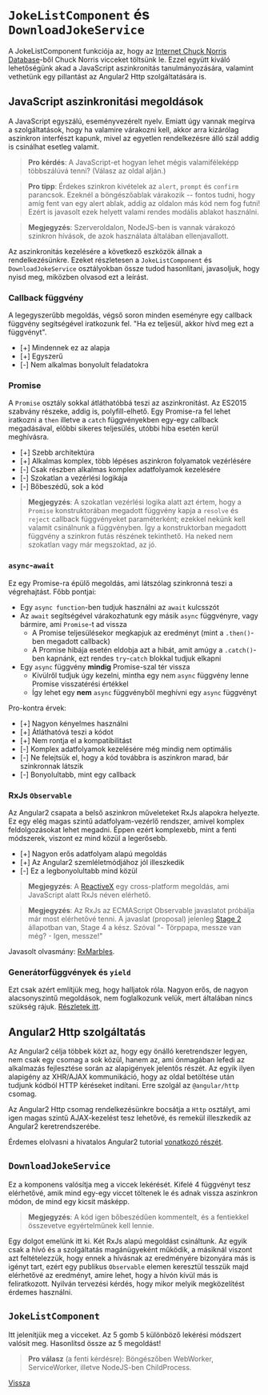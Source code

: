 # `JokeListComponent` és `DownloadJokeService`

A JokeListComponent funkciója az, hogy az [Internet Chuck Norris Database](http://icndb.com)-ből Chuck Norris vicceket töltsünk le. Ezzel együtt kiváló lehetőségünk akad a JavaScript aszinkronitás tanulmányozására, valamint vethetünk egy pillantást az Angular2 Http szolgáltatására is.


## JavaScript aszinkronitási megoldások

A JavaScript egyszálú, eseményvezérelt nyelv. Emiatt úgy vannak megírva a szolgáltatások, hogy ha valamire várakozni kell, akkor arra kizárólag aszinkron interfészt kapunk, mivel az egyetlen rendelkezésre álló szál addig is csinálhat esetleg valamit.

> **Pro kérdés**: A JavaScript-et hogyan lehet mégis valamiféleképp többszálúvá tenni? (Válasz az oldal alján.)

> **Pro tipp**: Érdekes szinkron kivételek az `alert`, `prompt` és `confirm` parancsok. Ezeknél a böngészőablak várakozik -- fontos tudni, hogy amíg fent van egy alert ablak, addig az oldalon más kód nem fog futni! Ezért is javasolt ezek helyett valami rendes modális ablakot használni.

> **Megjegyzés**: Szerveroldalon, NodeJS-ben is vannak várakozó szinkron hívások, de azok használata általában ellenjavallott.

Az aszinkronitás kezelésére a következő eszközök állnak a rendelkezésünkre. Ezeket részletesen a `JokeListComponent` és `DownloadJokeService` osztályokban össze tudod hasonlítani, javasoljuk, hogy nyisd meg, miközben olvasod ezt a leírást.


### Callback függvény

A legegyszerűbb megoldás, végső soron minden eseményre egy callback függvény segítségével iratkozunk fel. "Ha ez teljesül, akkor hívd meg ezt a függvényt".

- [+] Mindennek ez az alapja
- [+] Egyszerű
- [-] Nem alkalmas bonyolult feladatokra


### Promise

A `Promise` osztály sokkal átláthatóbbá teszi az aszinkronitást. Az ES2015 szabvány részeke, addig is, polyfill-elhető. Egy Promise-ra fel lehet iratkozni a `then` illetve a `catch` függvényekben egy-egy callback megadásával, előbbi sikeres teljesülés, utóbbi hiba esetén kerül meghívásra.

- [+] Szebb architektúra
- [+] Alkalmas komplex, több lépéses aszinkron folyamatok vezérlésére
- [-] Csak részben alkalmas komplex adatfolyamok kezelésére
- [-] Szokatlan a vezérlési logikája
- [-] Bőbeszédű, sok a kód

> **Megjegyzés**: A szokatlan vezérlési logika alatt azt értem, hogy a `Promise` konstruktorában megadott függvény kapja a `resolve` és `reject` callback függvényeket paraméterként; ezekkel nekünk kell valamit csinálnunk a függvényben. Így a konstruktorban megadott függvény a szinkron futás részének tekinthető. Ha neked nem szokatlan vagy már megszoktad, az jó.

### `async`-`await`

Ez egy Promise-ra épülő megoldás, ami látszólag szinkronná teszi a végrehajtást. Főbb pontjai:

- Egy `async function`-ben tudjuk használni az `await` kulcsszót
- Az `await` segítségével várakozhatunk egy másik `async` függvényre, vagy bármire, ami `Promise`-t ad vissza
	- A Promise teljesülésekor megkapjuk az eredményt (mint a `.then()`-ben megadott callback)
	- A Promise hibája esetén eldobja azt a hibát, amit amúgy a `.catch()`-ben kapnánk, ezt rendes `try`-`catch` blokkal tudjuk elkapni
- Egy `async` függvény **mindig** Promise-szal tér vissza
	- Kívülről tudjuk úgy kezelni, mintha egy nem `async` függvény lenne Promise visszatérési értékkel
	- Így lehet egy **nem** `async` függvényből meghívni egy `async` függvényt

Pro-kontra érvek:

- [+] Nagyon kényelmes használni
- [+] Átláthatóvá teszi a kódot
- [+] Nem rontja el a kompatibilitást
- [-] Komplex adatfolyamok kezelésére még mindig nem optimális
- [-] Ne felejtsük el, hogy a kód továbbra is aszinkron marad, bár szinkronnak látszik
- [-] Bonyolultabb, mint egy callback


### RxJs `Observable`

Az Angular2 csapata a belső aszinkron műveleteket RxJs alapokra helyezte. Ez egy elég magas szintű adatfolyam-vezérlő rendszer, amivel komplex feldolgozásokat lehet megadni. Éppen ezért komplexebb, mint a fenti módszerek, viszont ez mind közül a legerősebb.

- [+] Nagyon erős adatfolyam alapú megoldás
- [+] Az Angular2 szemléletmódjához jól illeszkedik
- [-] Ez a legbonyolultabb mind közül

> **Megjegyzés**: A [ReactiveX](http://reactivex.io) egy cross-platform megoldás, ami JavaScript alatt RxJs néven elérhető.

> **Megjegyzés**: Az RxJs az ECMAScript Observable javaslatot próbálja már most elérhetővé tenni. A javaslat (proposal) jelenleg [Stage 2](https://github.com/tc39/proposals) állapotban van, Stage 4 a kész. Szóval "- Törppapa, messze van még? - Igen, messze!"

Javasolt olvasmány: [RxMarbles](http://rxmarbles.com/).


### Generátorfüggvények és `yield`

Ezt csak azért említjük meg, hogy halljatok róla. Nagyon erős, de nagyon alacsonyszintű megoldások, nem foglalkozunk velük, mert általában nincs szükség rájuk. [Részletek itt](https://developer.mozilla.org/en/docs/Web/JavaScript/Reference/Operators/yield).



## Angular2 Http szolgáltatás

Az Angular2 célja többek közt az, hogy egy önálló keretrendszer legyen, nem csak egy csomag a sok közül, hanem az, ami önmagában lefedi az alkalmazás fejlesztése során az alapigények jelentős részét. Az egyik ilyen alapigény az XHR/AJAX kommunikáció, hogy az oldal betöltése után tudjunk kódból HTTP kéréseket indítani. Erre szolgál az `@angular/http` csomag.

Az Angular2 Http csomag rendelkezésünkre bocsátja a `Http` osztályt, ami igen magas szintű AJAX-kezelést tesz lehetővé, és remekül illeszkedik az Angular2 keretrendszerébe.

Érdemes elolvasni a hivatalos Angular2 tutorial [vonatkozó részét](https://angular.io/docs/ts/latest/tutorial/toh-pt6.html).


## `DownloadJokeService`

Ez a komponens valósítja meg a viccek lekérését. Kifelé 4 függvényt tesz elérhetővé, amik mind egy-egy viccet töltenek le és adnak vissza aszinkron módon, de mind egy kicsit másképp.

> **Megjegyzés**: A kód igen bőbeszédűen kommentelt, és a fentiekkel összevetve egyértelműnek kell lennie.

Egy dolgot emelünk itt ki. Két RxJs alapú megoldást csináltunk. Az egyik csak a hívó és a szolgáltatás magánügyeként működik, a másiknál viszont azt feltételezzük, hogy ennek a hívásnak az eredményére bizonyára más is igényt tart, ezért egy publikus `Observable` elemen keresztül tesszük majd elérhetővé az eredményt, amire lehet, hogy a hívón kívül más is feliratkozott. Nyilván tervezési kérdés, hogy mikor melyik megközelítést érdemes használni.


## `JokeListComponent`

Itt jelenítjük meg a vicceket. Az 5 gomb 5 különböző lekérési módszert valósít meg. Hasonlítsd össze az 5 megoldást!


> **Pro válasz** (a fenti kérdésre): Böngészőben WebWorker, ServiceWorker, illetve NodeJS-ben ChildProcess.

[Vissza](index.md)

